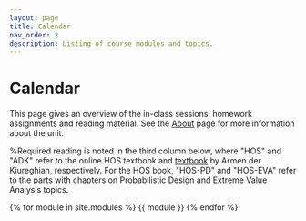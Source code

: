 ```yaml
---
layout: page
title: Calendar
nav_order: 2
description: Listing of course modules and topics.
---
```

# Calendar

This page gives an overview of the in-class sessions, homework assignments and reading material. See the [About](about.md) page for more information about the unit.

%Required reading is noted in the third column below, where "HOS" and "ADK" refer to the online HOS textbook and [textbook](https://doi.org/10.1017/9781108991889) by Armen der Kiureghian, respectively. For the HOS book, "HOS-PD" and "HOS-EVA" refer to the parts with chapters on Probabilistic Design and Extreme Value Analysis topics.

{% for module in site.modules %}
{{ module }}
{% endfor %}
